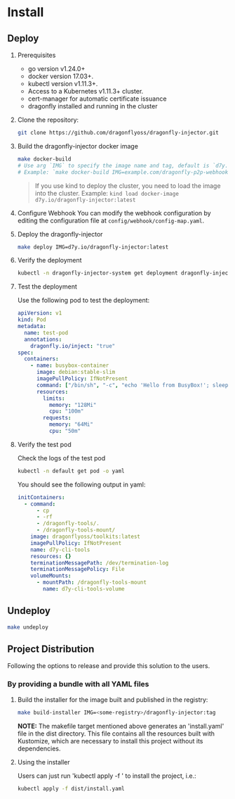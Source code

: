 # Install

## Deploy

1. Prerequisites

   - go version v1.24.0+
   - docker version 17.03+.
   - kubectl version v1.11.3+.
   - Access to a Kubernetes v1.11.3+ cluster.
   - cert-manager for automatic certificate issuance
   - dragonfly installed and running in the cluster

2. Clone the repository:

    ```sh
    git clone https://github.com/dragonflyoss/dragonfly-injector.git
    ```

3. Build the dragonfly-injector docker image

    ```sh
    make docker-build
    # Use arg `IMG` to specify the image name and tag, default is `d7y.io/dragonfly-injector:latest`.
    # Example: `make docker-build IMG=example.com/dragonfly-p2p-webhook:v0.0.1 `
    ```

    > If you use kind to deploy the cluster, you need to load the image into the cluster.
    > Example: `kind load docker-image d7y.io/dragonfly-injector:latest`

4. Configure Webhook
    You can modify the webhook configuration by editing the configuration file at `config/webhook/config-map.yaml`.
5. Deploy the dragonfly-injector

    ```sh
    make deploy IMG=d7y.io/dragonfly-injector:latest
    ```

6. Verify the deployment

    ```sh
    kubectl -n dragonfly-injector-system get deployment dragonfly-injector-controller-manager
    ```

7. Test the deployment

    Use the following pod to test the deployment:

    ```yaml
    apiVersion: v1
    kind: Pod
    metadata:
      name: test-pod
      annotations:
        dragonfly.io/inject: "true"
    spec:
      containers:
        - name: busybox-container
          image: debian:stable-slim
          imagePullPolicy: IfNotPresent
          command: ["/bin/sh", "-c", "echo 'Hello from BusyBox!'; sleep 3600"]
          resources:
            limits:
              memory: "128Mi"
              cpu: "100m"
            requests:
              memory: "64Mi"
              cpu: "50m"
    ```

8. Verify the test pod

    Check the logs of the test pod

    ```sh
    kubectl -n default get pod -o yaml
    ```

    You should see the following output in yaml:

    ```yaml
    initContainers:
      - command:
          - cp
          - -rf
          - /dragonfly-tools/.
          - /dragonfly-tools-mount/
        image: dragonflyoss/toolkits:latest
        imagePullPolicy: IfNotPresent
        name: d7y-cli-tools
        resources: {}
        terminationMessagePath: /dev/termination-log
        terminationMessagePolicy: File
        volumeMounts:
          - mountPath: /dragonfly-tools-mount
            name: d7y-cli-tools-volume
    ```

## Undeploy

```sh
make undeploy
```

## Project Distribution

Following the options to release and provide this solution to the users.

### By providing a bundle with all YAML files

1. Build the installer for the image built and published in the registry:

    ```sh
    make build-installer IMG=<some-registry>/dragonfly-injector:tag
    ```

    **NOTE:** The makefile target mentioned above generates an 'install.yaml'
    file in the dist directory. This file contains all the resources built
    with Kustomize, which are necessary to install this project without its
    dependencies.

2. Using the installer

    Users can just run 'kubectl apply -f <URL for YAML BUNDLE>' to install
    the project, i.e.:

    ```sh
    kubectl apply -f dist/install.yaml
    ```
